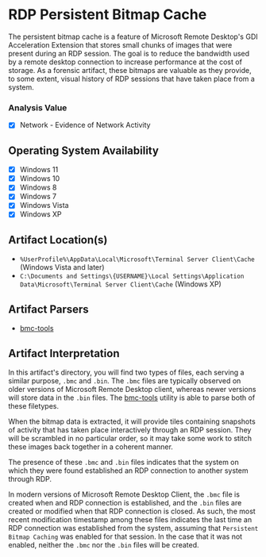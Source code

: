 # RDP Persistent Bitmap Cache
The persistent bitmap cache is a feature of Microsoft Remote Desktop's GDI Acceleration Extension that stores small chunks of images that were present during an RDP session. The goal is to reduce the bandwidth used by a remote desktop connection to increase performance at the cost of storage. As a forensic artifact, these bitmaps are valuable as they provide, to some extent, visual history of RDP sessions that have taken place from a system.

### Analysis Value
 - [x] Network - Evidence of Network Activity

## Operating System Availability
 - [x] Windows 11
 - [x] Windows 10
 - [x] Windows 8
 - [x] Windows 7
 - [x] Windows Vista
 - [x] Windows XP

## Artifact Location(s)
 - `%UserProfile%\AppData\Local\Microsoft\Terminal Server Client\Cache` (Windows Vista and later)
 - `C:\Documents and Settings\{USERNAME}\Local Settings\Application Data\Microsoft\Terminal Server Client\Cache` (Windows XP)

## Artifact Parsers
 - [bmc-tools](https://github.com/ANSSI-FR/bmc-tools)

## Artifact Interpretation
In this artifact's directory, you will find two types of files, each serving a similar purpose, `.bmc` and `.bin`. The `.bmc` files are typically observed on older versions of Microsoft Remote Desktop client, whereas newer versions will store data in the `.bin` files. The [bmc-tools](https://github.com/ANSSI-FR/bmc-tools) utility is able to parse both of these filetypes.

When the bitmap data is extracted, it will provide tiles containing snapshots of activity that has taken place interactively through an RDP session. They will be scrambled in no particular order, so it may take some work to stitch these images back together in a coherent manner.

The presence of these `.bmc` and `.bin` files indicates that the system on which they were found established an RDP connection to another system through RDP.

In modern versions of Microsoft Remote Desktop Client, the `.bmc` file is created when and RDP connection is established, and the `.bin` files are created or modified when that RDP connection is closed. As such, the most recent modification timestamp among these files indicates the last time an RDP connection was established from the system, assuming that `Persistent Bitmap Caching` was enabled for that session. In the case that it was not enabled, neither the `.bmc` nor the `.bin` files will be created.